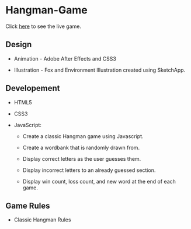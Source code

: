 <h1>Hangman-Game</h1>

Click [here](https://jasonaron.github.io/Hangman-Game/) to see the live game.

<h2>Design</h2>

* Animation - Adobe After Effects and CSS3

* Illustration - Fox and Environment Illustration created using SketchApp.

<h2>Developement</h2>

* HTML5

* CSS3

* JavaScript:

  * Create a classic Hangman game using Javascript.

  * Create a wordbank that is randomly drawn from.

  * Display correct letters as the user guesses them.

  * Display incorrect letters to an already guessed section.

  * Display win count, loss count, and new word at the end of each game.
  
<h2>Game Rules</h2>

 * Classic Hangman Rules
 
 



